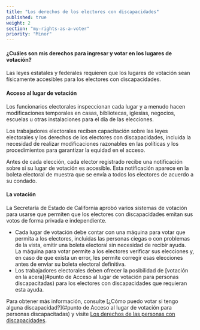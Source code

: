 ```yaml
---
title: "Los derechos de los electores con discapacidades"
published: true
weight: 2
section: "my-rights-as-a-voter"
priority: "Minor"
---
```

#### ¿Cuáles son mis derechos para ingresar y votar en los lugares de votación?  
Las leyes estatales y federales requieren que los lugares de votación sean físicamente accesibles para los electores con discapacidades.  

#### Acceso al lugar de votación  
Los funcionarios electorales inspeccionan cada lugar y a menudo hacen modificaciones temporales en casas, bibliotecas, iglesias, negocios, escuelas u otras instalaciones para el día de las elecciones.  

Los trabajadores electorales reciben capacitación sobre las leyes electorales y los derechos de los electores con discapacidades, incluida la necesidad de realizar modificaciones razonables en las políticas y los procedimientos para garantizar la equidad en el acceso.  

Antes de cada elección, cada elector registrado recibe una notificación sobre si su lugar de votación es accesible. Esta notificación aparece  en la boleta electoral de muestra que se envía a todos los electores de acuerdo a su condado.  

#### La votación  
La Secretaría de Estado de California aprobó varios sistemas de votación para usarse que permiten que los electores con discapacidades emitan sus votos de forma privada e independiente.
- Cada lugar de votación debe contar con una máquina para votar que permita a los electores, incluidas las personas ciegas o con problemas de la vista, emitir una boleta electoral sin necesidad de recibir ayuda.  
	La máquina para votar permite a los electores verificar sus elecciones y, en caso de que exista un error, les permite corregir esas elecciones antes de enviar su boleta electoral definitiva.
- Los trabajadores electorales deben ofrecer la posibilidad de [votación en la acera](#punto de Acceso al lugar de votación para personas discapacitadas) para los electores con discapacidades que requieran esta ayuda.  

Para obtener más información, consulte [¿Cómo puedo votar si tengo alguna discapacidad?](#punto de Acceso al lugar de votación para personas discapacitadas) y visite [Los derechos de las personas con discapacidades](http://www.disabilityrightsca.org/pubs/PublicationsVoting.htm).

